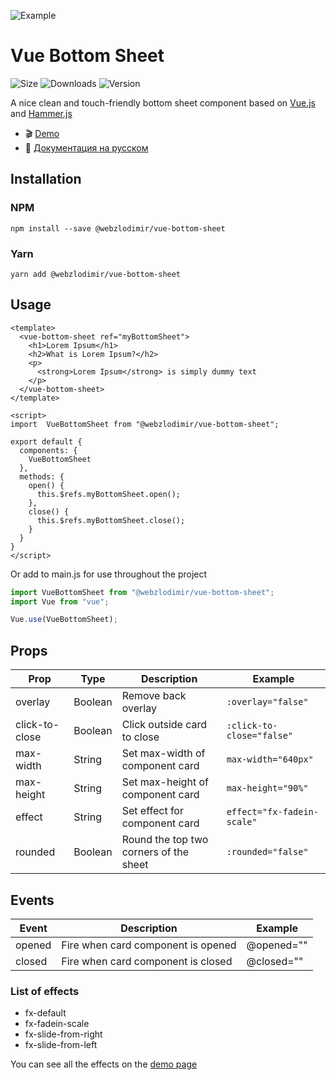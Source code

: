 ![Example](https://anyprinter.ru/logo.jpg)

# Vue Bottom Sheet 
![Size](https://img.shields.io/bundlephobia/minzip/@webzlodimir/vue-bottom-sheet)
![Downloads](https://img.shields.io/npm/dt/@webzlodimir/vue-bottom-sheet)
![Version](https://img.shields.io/npm/v/@webzlodimir/vue-bottom-sheet)

A nice clean and touch-friendly bottom sheet component based on [Vue.js](https://vuejs.org/) and [Hammer.js](https://hammerjs.github.io/)

 - :clapper: [Demo](https://webzlodimir.github.io/vue-bottom-sheet-demo/)
 - :open_book: [Документация на русском](https://github.com/webzlodimir/vue-bottom-sheet/blob/master/README_RU.MD)

## Installation

### NPM

`npm install --save @webzlodimir/vue-bottom-sheet`

### Yarn

`yarn add @webzlodimir/vue-bottom-sheet`

## Usage

```vue
<template>
  <vue-bottom-sheet ref="myBottomSheet">
    <h1>Lorem Ipsum</h1>
    <h2>What is Lorem Ipsum?</h2>
    <p>
      <strong>Lorem Ipsum</strong> is simply dummy text
    </p>
  </vue-bottom-sheet>
</template>

<script>
import  VueBottomSheet from "@webzlodimir/vue-bottom-sheet";

export default {
  components: {
    VueBottomSheet
  },
  methods: {
    open() {
      this.$refs.myBottomSheet.open();
    },
    close() {
      this.$refs.myBottomSheet.close();
    }
  }
}
</script>
```

Or add to main.js for use throughout the project
```js
import VueBottomSheet from "@webzlodimir/vue-bottom-sheet";
import Vue from "vue";

Vue.use(VueBottomSheet);
```

## Props

| Prop  | Type | Description | Example |
| ------------- | ------------- | ------------- | ------------- |
| overlay  | Boolean  | Remove back overlay  | `:overlay="false"` |
| click-to-close  | Boolean  | Click outside card to close  | `:click-to-close="false"` |
| max-width  | String  | Set max-width of component card  | `max-width="640px"` |
| max-height  | String  | Set max-height of component card  | `max-height="90%"` |
| effect  | String  | Set effect for component card  | `effect="fx-fadein-scale"` |
| rounded  | Boolean  | Round the top two corners of the sheet  | `:rounded="false"` |

## Events

| Event  | Description | Example |
| ------------- | ------------- | ------------- |
| opened  | Fire when card component is opened  | @opened="" |
| closed  | Fire when card component is closed  | @closed="" |

### List of effects

- fx-default
- fx-fadein-scale
- fx-slide-from-right
- fx-slide-from-left

You can see all the effects on the [demo page](https://webzlodimir.github.io/vue-bottom-sheet-demo/)
